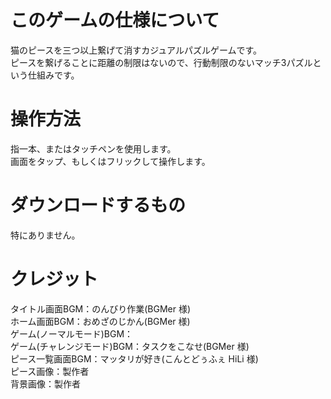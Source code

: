 # このゲームの仕様について  
猫のピースを三つ以上繋げて消すカジュアルパズルゲームです。  
ピースを繋げることに距離の制限はないので、行動制限のないマッチ3パズルという仕組みです。  

# 操作方法  
指一本、またはタッチペンを使用します。  
画面をタップ、もしくはフリックして操作します。  

# ダウンロードするもの  
特にありません。

# クレジット
タイトル画面BGM：のんびり作業(BGMer 様)  
ホーム画面BGM：おめざのじかん(BGMer 様)  
ゲーム(ノーマルモード)BGM：  
ゲーム(チャレンジモード)BGM：タスクをこなせ(BGMer 様)  
ピース一覧画面BGM：マッタリが好き(こんとどぅふぇ HiLi 様)  
ピース画像：製作者  
背景画像：製作者  
